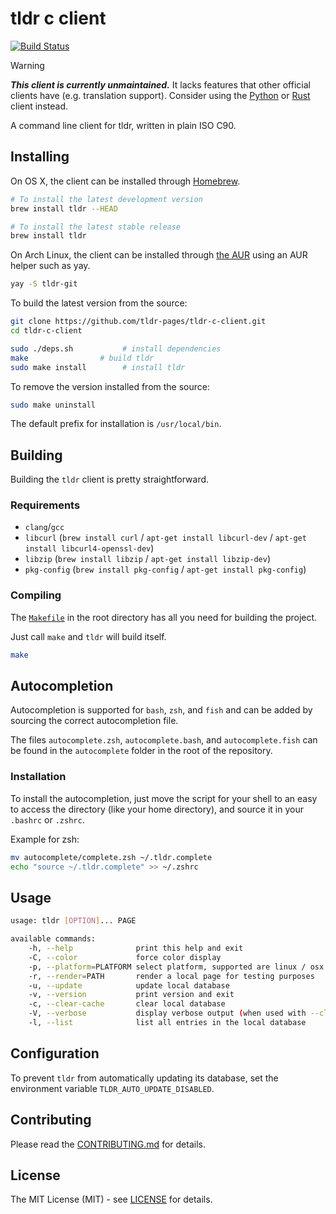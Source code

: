# tldr c client

[![Build Status](https://img.shields.io/github/actions/workflow/status/tldr-pages/tldr-c-client/.github/workflows/tests.yml?branch=main)](https://github.com/tldr-pages/tldr-c-client/actions)

> [!WARNING]
> _**This client is currently unmaintained.**_
> It lacks features that other official clients have (e.g. translation support).
> Consider using the [Python](https://github.com/tldr-pages/tldr-python-client) or [Rust](https://github.com/tldr-pages/tlrc) client instead.

A command line client for tldr, written in plain ISO C90.

## Installing

On OS X, the client can be installed through [Homebrew](http://brew.sh/).

```sh
# To install the latest development version
brew install tldr --HEAD

# To install the latest stable release
brew install tldr
```

On Arch Linux, the client can be installed through [the AUR](https://aur.archlinux.org/packages/tldr-git) using an AUR helper such as yay.

```sh
yay -S tldr-git
```

To build the latest version from the source:

```sh
git clone https://github.com/tldr-pages/tldr-c-client.git
cd tldr-c-client

sudo ./deps.sh           # install dependencies
make                # build tldr
sudo make install        # install tldr
```

To remove the version installed from the source:

```sh
sudo make uninstall
```

The default prefix for installation is `/usr/local/bin`.


## Building

Building the `tldr` client is pretty straightforward.

### Requirements

- `clang`/`gcc`
- `libcurl` (`brew install curl` / `apt-get install libcurl-dev` / `apt-get install libcurl4-openssl-dev`)
- `libzip` (`brew install libzip` / `apt-get install libzip-dev`)
- `pkg-config` (`brew install pkg-config` / `apt-get install pkg-config`)

### Compiling

The [`Makefile`](https://github.com/tldr-pages/tldr-c-client/blob/master/Makefile)
in the root directory has all you need for building the project.

Just call `make` and `tldr` will build itself.

```sh
make
```

## Autocompletion

Autocompletion is supported for `bash`, `zsh`, and `fish` and can be added by sourcing
the correct autocompletion file.

The files `autocomplete.zsh`, `autocomplete.bash`, and `autocomplete.fish` can be found in the `autocomplete`
folder in the root of the repository.

### Installation

To install the autocompletion, just move the script for your shell to an easy
to access the directory (like your home directory), and source it in your `.bashrc` or `.zshrc`.

Example for zsh:

```sh
mv autocomplete/complete.zsh ~/.tldr.complete
echo "source ~/.tldr.complete" >> ~/.zshrc
```

## Usage

```sh
usage: tldr [OPTION]... PAGE

available commands:
    -h, --help              print this help and exit
    -C, --color             force color display
    -p, --platform=PLATFORM select platform, supported are linux / osx / sunos / windows / common
    -r, --render=PATH       render a local page for testing purposes
    -u, --update            update local database
    -v, --version           print version and exit
    -c, --clear-cache       clear local database
    -V, --verbose           display verbose output (when used with --clear-cache or --update)
    -l, --list              list all entries in the local database
```

## Configuration

To prevent `tldr` from automatically updating its database, set the environment variable `TLDR_AUTO_UPDATE_DISABLED`.

## Contributing

Please read the [CONTRIBUTING.md](https://github.com/tldr-pages/tldr-c-client/blob/master/CONTRIBUTING.md) for details.

## License

The MIT License (MIT) - see [LICENSE](https://github.com/tldr-pages/tldr-c-client/blob/master/LICENSE) for details.
